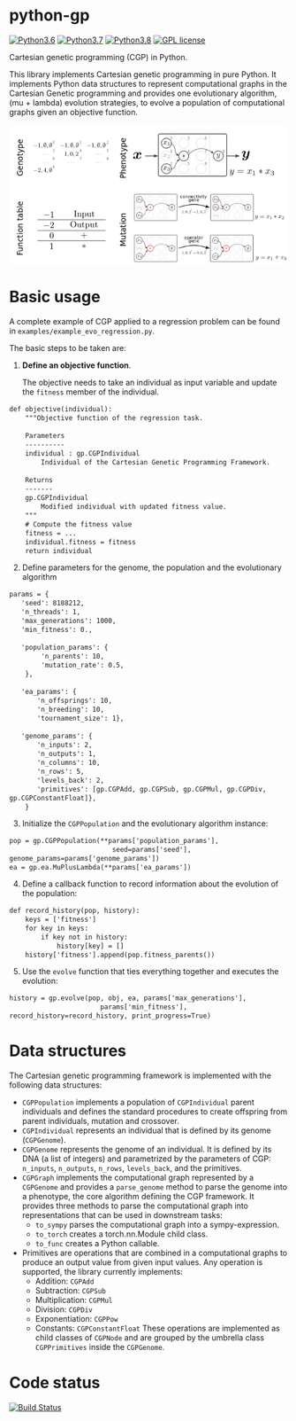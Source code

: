 python-gp
===========
[![Python3.6](https://img.shields.io/badge/python-3.6-red.svg)](https://www.python.org/downloads/release/python-369/)
[![Python3.7](https://img.shields.io/badge/python-3.7-red.svg)](https://www.python.org/)
[![Python3.8](https://img.shields.io/badge/python-3.8-red.svg)](https://www.python.org/)
[![GPL license](https://img.shields.io/badge/License-GPLv3-blue.svg)](https://www.gnu.org/licenses/old-licenses/gpl-3.0.html)

Cartesian genetic programming (CGP) in Python.

This library implements Cartesian genetic programming in pure Python. It implements Python data structures to represent computational graphs in the Cartesian Genetic programming and provides one evolutionary algorithm,  (mu + lambda) evolution strategies, to evolve a population of computational graphs given an objective function.

![CGP Sketch](cgp-sketch.png)

Basic usage
===========

A complete example of CGP applied to a regression problem can be found in `examples/example_evo_regression.py`.

The basic steps to be taken are:

1. **Define an objective function**. 

   The objective needs to take an individual as input variable and update the `fitness` member of the individual.
```
def objective(individual):
    """Objective function of the regression task.

    Parameters
    ----------
    individual : gp.CGPIndividual
        Individual of the Cartesian Genetic Programming Framework.

    Returns
    -------
    gp.CGPIndividual
        Modified individual with updated fitness value.
    """
	# Compute the fitness value
	fitness = ...
	individual.fitness = fitness
	return individual
```
2. Define parameters for the genome, the population and the evolutionary algorithm
```
params = {
   'seed': 8188212,
   'n_threads': 1,
   'max_generations': 1000,
   'min_fitness': 0.,

   'population_params': {
        'n_parents': 10,
        'mutation_rate': 0.5,
    },

   'ea_params': {
       'n_offsprings': 10,
       'n_breeding': 10,
       'tournament_size': 1},

   'genome_params': {
       'n_inputs': 2,
       'n_outputs': 1,
       'n_columns': 10,
       'n_rows': 5,
       'levels_back': 2,
       'primitives': [gp.CGPAdd, gp.CGPSub, gp.CGPMul, gp.CGPDiv, gp.CGPConstantFloat]},
    }
```
3. Initialize the `CGPPopulation` and the evolutionary algorithm instance:
```
pop = gp.CGPPopulation(**params['population_params'],
                          seed=params['seed'], genome_params=params['genome_params'])
ea = gp.ea.MuPlusLambda(**params['ea_params'])
```
4. Define a callback function to record information about the evolution of the population:
```
def record_history(pop, history):
    keys = ['fitness']
    for key in keys:
        if key not in history:
            history[key] = []
    history['fitness'].append(pop.fitness_parents())
```
5. Use the `evolve` function that ties everything together and executes the evolution:
```
history = gp.evolve(pop, obj, ea, params['max_generations'],
                       params['min_fitness'], record_history=record_history, print_progress=True)
```



Data structures
===============

The Cartesian genetic programming framework is implemented with the following data structures:

- `CGPPopulation` implements a population of `CGPIndividual` parent individuals and defines the standard procedures to create offspring from parent individuals, mutation and crossover.
- `CGPIndividual` represents an individual that is defined by its genome (`CGPGenome`).
- `CGPGenome` represents the genome of an individual. It is defined by its DNA (a list of integers) and parametrized by the parameters of CGP: `n_inputs`, `n_outputs`, `n_rows`, `levels_back`, and the primitives.
- `CGPGraph` implements the computational graph represented by a `CGPGenome` and provides a `parse_genome` method to parse the genome into a phenotype, the core algorithm defining the CGP framework. It provides three methods to parse the computational graph into representations that can be used in downstream tasks:
    - `to_sympy` parses the computational graph into a sympy-expression.
	- `to_torch` creates a torch.nn.Module child class.
	- `to_func` creates a Python callable.
- Primitives are operations that are combined in a computational graphs to produce an output value from given input values. Any operation is supported, the library currently implements:
   - Addition: `CGPAdd`
   - Subtraction: `CGPSub`
   - Multiplication: `CGPMul`
   - Division: `CGPDiv`
   - Exponentiation: `CGPPow`
   - Constants: `CGPConstantFloat`
   These operations are implemented as child classes of `CGPNode` and are grouped by the umbrella class `CGPPrimitives` inside the `CGPGenome`.



Code status
===========

[![Build Status](https://travis-ci.org/jakobj/python-gp.svg?branch=master)](https://travis-ci.org/jakobj/python-gp)
